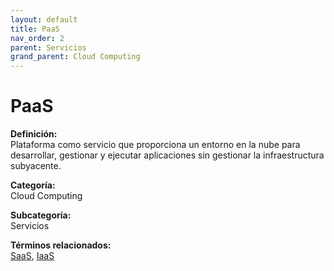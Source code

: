 ```yaml
---
layout: default
title: PaaS
nav_order: 2
parent: Servicios
grand_parent: Cloud Computing
---
```


# PaaS

**Definición:**  
Plataforma como servicio que proporciona un entorno en la nube para desarrollar, gestionar y ejecutar aplicaciones sin gestionar la infraestructura subyacente.

**Categoría:**  
Cloud Computing  

**Subcategoría:**  
Servicios

**Términos relacionados:**  
[SaaS](https://maleniski.github.io/diccionario-angl-tec-mx/docs/cloud-computing/servicios/saas.html), [IaaS](https://maleniski.github.io/diccionario-angl-tec-mx/docs/cloud-computing/servicios/iaas.html)

